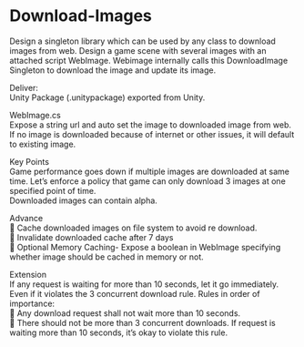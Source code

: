 # Download-Images
Design a singleton library which can be used by any class to download images from web.
Design a game scene with several images with an attached script WebImage. Webimage internally calls this DownloadImage Singleton to download the image and update its image.

Deliver:<br />
Unity Package (.unitypackage) exported from Unity.

WebImage.cs<br />
Expose a string url and auto set the image to downloaded image from web. If no image is downloaded because of internet or other issues, it will default to existing image.

Key Points<br />
Game performance goes down if multiple images are downloaded at same time. Let’s enforce a policy that game can only download 3 images at one specified point of time.<br />
Downloaded images can contain alpha.

Advance<br />
 Cache downloaded images on file system to avoid re download.<br />
 Invalidate downloaded cache after 7 days<br />
 Optional Memory Caching- Expose a boolean in WebImage specifying whether image should be cached in memory or not.<br />

Extension<br />
If any request is waiting for more than 10 seconds, let it go immediately. Even if it violates the 3 concurrent download rule. Rules in order of importance:<br />
 Any download request shall not wait more than 10 seconds.<br />
 There should not be more than 3 concurrent downloads. If request is waiting more than 10 seconds, it’s okay to violate this rule.<br />
